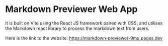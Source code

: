 # Markdown Previewer Web App

It is built on Vite using the React JS framework paired with CSS, and utilises the Markdown react library to process the markdown text from users.

Here is the link to the website: https://markdown-previewer-9mu.pages.dev
